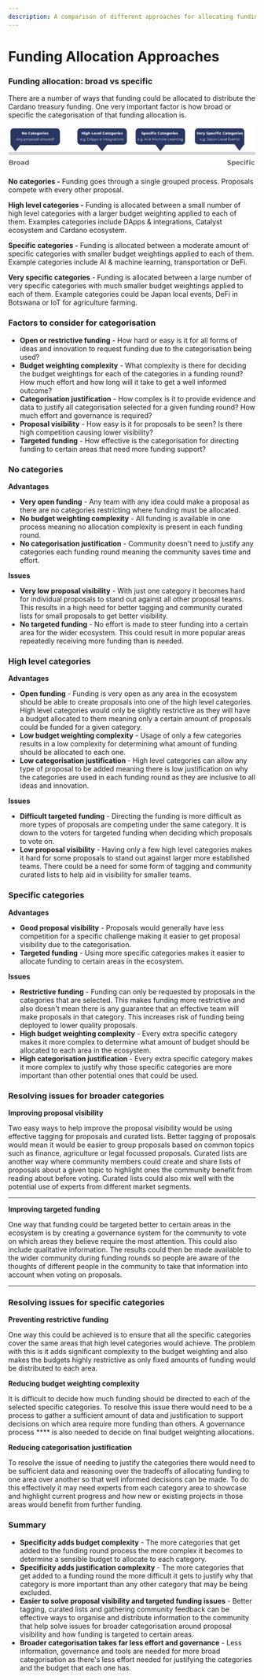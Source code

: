 ```yaml
---
description: A comparison of different approaches for allocating funding
---
```


# Funding Allocation Approaches

### Funding allocation: broad vs specific

There are a number of ways that funding could be allocated to distribute the Cardano treasury funding. One very important factor is how broad or specific the categorisation of that funding allocation is.

![](<../.gitbook/assets/broad-vs-specific (2).png>)

**No categories -** Funding goes through a single grouped process. Proposals compete with every other proposal.



**High level categories -** Funding is allocated between a small number of high level categories with a larger budget weighting applied to each of them. Examples categories include DApps & integrations, Catalyst ecosystem and Cardano ecosystem.



**Specific categories -** Funding is allocated between a moderate amount of specific categories with smaller budget weightings applied to each of them. Example categories include AI & machine learning, transportation or DeFi.



**Very specific categories** - Funding is allocated between a large number of very specific categories with much smaller budget weightings applied to each of them. Example categories could be Japan local events, DeFi in Botswana or IoT for agriculture farming.



### **Factors to consider for categorisation**

* **Open or restrictive funding** - How hard or easy is it for all forms of ideas and innovation to request funding due to the categorisation being used?
* **Budget weighting complexity** - What complexity is there for deciding the budget weightings for each of the categories in a funding round? How much effort and how long will it take to get a well informed outcome?
* **Categorisation justification** - How complex is it to provide evidence and data to justify all categorisation selected for a given funding round? How much effort and governance is required?&#x20;
* **Proposal visibility** - How easy is it for proposals to be seen? Is there high competition causing lower visibility?
* **Targeted funding** - How effective is the categorisation for directing funding to certain areas that need more funding support?



### No categories

**Advantages**

* **Very open funding** - Any team with any idea could make a proposal as there are no categories restricting where funding must be allocated.
* **No budget weighting complexity** - All funding is available in one process meaning no allocation complexity is present in each funding round.
* **No categorisation justification** - Community doesn't need to justify any categories each funding round meaning the community saves time and effort.

**Issues**

* **Very low proposal visibility** - With just one category it becomes hard for individual proposals to stand out against all other proposal teams. This results in a high need for better tagging and community curated lists for small proposals to get better visibility.
* **No targeted funding** - No effort is made to steer funding into a certain area for the wider ecosystem. This could result in more popular areas repeatedly receiving more funding than is needed.



### **High level categories**

**Advantages**

* **Open funding** - Funding is very open as any area in the ecosystem should be able to create proposals into one of the high level categories. High level categories would only be slightly restrictive as they will have a budget allocated to them meaning only a certain amount of proposals could be funded for a given category.
* **Low budget weighting complexity** - Usage of only a few categories results in a low complexity for determining what amount of funding should be allocated to each one.
* **Low categorisation justification** - High level categories can allow any type of proposal to be added meaning there is low justification on why the categories are used in each funding round as they are inclusive to all ideas and innovation.

**Issues**

* **Difficult targeted funding** - Directing the funding is more difficult as more types of proposals are competing under the same category. It is down to the voters for targeted funding when deciding which proposals to vote on.
* **Low proposal visibility** - Having only a few high level categories makes it hard for some proposals to stand out against larger more established teams. There could be a need for some form of tagging and community curated lists to help aid in visibility for smaller teams.



### **Specific categories**

**Advantages**

* **Good proposal visibility** - Proposals would generally have less competition for a specific challenge making it easier to get proposal visibility due to the categorisation.
* **Targeted funding** - Using more specific categories makes it easier to allocate funding to certain areas in the ecosystem.

**Issues**

* **Restrictive funding** - Funding can only be requested by proposals in the categories that are selected. This makes funding more restrictive and also doesn't mean there is any guarantee that an effective team will make proposals in that category. This increases risk of funding being deployed to lower quality proposals.
* **High budget weighting complexity** - Every extra specific category makes it more complex to determine what amount of budget should be allocated to each area in the ecosystem.
* **High categorisation justification** - Every extra specific category makes it more complex to justify why those specific categories are more important than other potential ones that could be used.&#x20;



### Resolving issues for broader categories

**Improving proposal visibility**

Two easy ways to help improve the proposal visibility would be using effective tagging for proposals and curated lists. Better tagging of proposals would mean it would be easier to group proposals based on common topics such as finance, agriculture or legal focussed proposals. Curated lists are another way where community members could create and share lists of proposals about a given topic to highlight ones the community benefit from reading about before voting. Curated lists could also mix well with the potential use of experts from different market segments.

****

**Improving targeted funding**

One way that funding could be targeted better to certain areas in the ecosystem is by creating a governance system for the community to vote on which areas they believe require the most attention. This could also include qualitative information. The results could then be made available to the wider community during funding rounds so people are aware of the thoughts of different people in the community to take that information into account when voting on proposals.

****

### **Resolving issues for specific categories**

**Preventing restrictive funding**

One way this could be achieved is to ensure that all the specific categories cover the same areas that high level categories would achieve. The problem with this is it adds significant complexity to the budget weighting and also makes the budgets highly restrictive as only fixed amounts of funding would be distributed to each area.



**Reducing budget weighting complexity**

It is difficult to decide how much funding should be directed to each of the selected specific categories. To resolve this issue there would need to be a process to gather a sufficient amount of data and justification to support decisions on which area require more funding than others. A governance process **** is also needed to decide on final budget weighting allocations.



**Reducing categorisation justification**

To resolve the issue of needing to justify the categories there would need to be sufficient data and reasoning over the tradeoffs of allocating funding to one area over another so that well informed decisions can be made. To do this effectively it may need experts from each category area to showcase and highlight current progress and how new or existing projects in those areas would benefit from further funding.



### Summary

* **Specificity adds budget complexity** - The more categories that get added to the funding round process the more complex it becomes to determine a sensible budget to allocate to each category.
* **Specificity adds justification complexity** - The more categories that get added to a funding round the more difficult it gets to justify why that category is more important than any other category that may be being excluded.
* **Easier to solve proposal visibility and targeted funding issues** - Better tagging, curated lists and gathering community feedback can be effective ways to organise and distribute information to the community that help solve issues for broader categorisation around proposal visibility and how funding is targeted to certain areas.
* **Broader categorisation takes far less effort and governance** - Less information, governance and tools are needed for more broad categorisation as there's less effort needed for justifying the categories and the budget that each one has.
